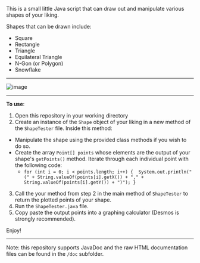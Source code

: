 This is a small little Java script that can draw out and manipulate various shapes of your liking.

Shapes that can be drawn include: 
* Square
* Rectangle
* Triangle
* Equilateral Triangle
* N-Gon (or Polygon)
* Snowflake
---

![image](https://user-images.githubusercontent.com/33074434/128992036-90857315-862c-4dd9-a009-8e4c8e9df46d.png)

---

**To use**:
1. Open this repository in your working directory
2. Create an instance of the `Shape` object of your liking in a new method of the `ShapeTester` file. Inside this method:
  * Manipulate the shape using the provided class methods if you wish to do so.
  * Create the array `Point[] points` whose elements are the output of your shape's `getPoints()` method. Iterate through each individual point with the following code:
    * `for (int i = 0; i < points.length; i++) { 
          System.out.println("(" + String.valueOf(points[i].getX()) + "," + String.valueOf(points[i].getY()) + ")");
    } `
3. Call the your method from step 2 in the main method of `ShapeTester` to return the plotted points of your shape.
4. Run the `ShapeTester.java` file.
5. Copy paste the output points into a graphing calculator (Desmos is strongly recommended).

Enjoy!

---
Note: this repository supports JavaDoc and the raw HTML documentation files can be found in the `/doc` subfolder.
